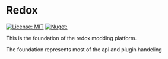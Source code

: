 # Redox 
[![License: MIT](https://img.shields.io/badge/License-MIT-yellow.svg)](https://opensource.org/licenses/MIT)   [![Nuget:](https://img.shields.io/nuget/v/Redox)](https://www.nuget.org/packages/Redox/)


This is the foundation of the redox modding platform.

The foundation represents most of the api and plugin handeling

